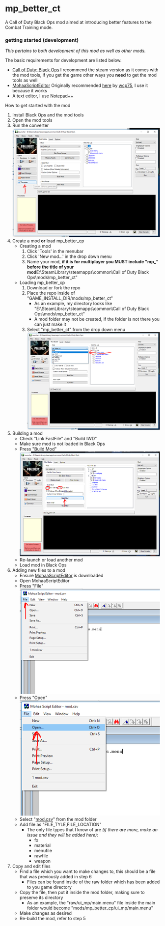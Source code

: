 # mp_better_ct
A Call of Duty Black Ops mod aimed at introducing better features to the Combat Training mode.


### getting started (development)
_This pertains to both development of this mod as well as other mods._

The basic requirements for development are listed below.
* [Call of Duty: Black Ops](http://store.steampowered.com/app/42700/Call_of_Duty_Black_Ops/) I recommend the steam version as it comes with the mod tools, if you get the game other ways you **need** to get the mod tools as well
* [MohaaScriptEditor](https://github.com/ajchili/mp_better_ct/blob/master/MohaaScriptEditor.exe) Originally recommended [here](http://www.moddb.com/mods/ultimate-combat-training/downloads/uct-v154) by [wcp75](http://www.moddb.com/members/wcp75), I use it because it works
* A text editor, I use [Notepad++](https://notepad-plus-plus.org/)

How to get started with the mod
1. Install Black Ops and the mod tools
2. Open the mod tools
3. Run the converter ![](https://github.com/ajchili/mp_better_ct/blob/master/images/convert.png)
4. Create a mod **or** load mp_better_cp
    * Creating a mod
      1. Click 'Tools' in the menubar
      2. Click 'New mod...' in the drop down menu
      3. Name your mod, **if it is for multiplayer you MUST include "mp_" before the title of your mod**E:\SteamLibrary\steamapps\common\Call of Duty Black Ops\mods\mp_better_ct"
    * Loading mp_better_cp
      1. Download or fork the repo
      2. Place the repo inside of "GAME_INSTALL_DIR/mods/mp_better_ct"
          * As an example, my directory looks like "E:\SteamLibrary\steamapps\common\Call of Duty Black Ops\mods\mp_better_ct"
          * A mod folder may not be created, if the folder is not there you can just make it
      3. Select "mp_better_ct" from the drop down menu ![](https://github.com/ajchili/mp_better_ct/blob/master/images/select_mod.png)
5. Building a mod
    * Check "Link FastFile" and "Build IWD"
    * Make sure mod is not loaded in Black Ops
    * Press "Build Mod" ![](https://github.com/ajchili/mp_better_ct/blob/master/images/build.png)
    * Re-launch or load another mod
    * Load mod in Black Ops
6. Adding new files to a mod
    * Ensure [MohaaScriptEditor](https://github.com/ajchili/mp_better_ct/blob/master/MohaaScriptEditor.exe) is downloaded
    * Open MohaaScriptEditor
    * Press "File" ![](https://github.com/ajchili/mp_better_ct/blob/master/images/file.png)
    * Press "Open" ![](https://github.com/ajchili/mp_better_ct/blob/master/images/open.png)
    * Select "[mod.csv](https://github.com/ajchili/mp_better_ct/blob/master/mod.csv)" from the mod folder
    * Add file as "FILE_TYLE,FILE_LOCATION"
        * The only file types that I know of are _(if there are more, make an issue and they will be added here)_:
            * fx
            * material
            * menufile
            * rawfile
            * weapon
7. Copy and edit files
    * Find a file which you want to make changes to, this should be a file that was previously added in step 6
        * Files can be found inside of the raw folder which has been added to you game directory
    * Copy the file, then put it inside the mod folder, making sure to preserve its directory
        * As an example, the "raw/ui_mp/main.menu" file inside the main folder would become "mods/mp_better_cp/ui_mp/main.menu"
    * Make changes as desired
    * Re-build the mod, refer to step 5
